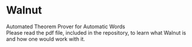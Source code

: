 # Walnut
Automated Theorem Prover for Automatic Words </br>
Please read the pdf file, included in the repository, to learn what Walnut is and how one would work with it. 
